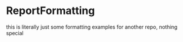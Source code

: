 # ReportFormatting
this is literally just some formatting examples for another repo, nothing special
